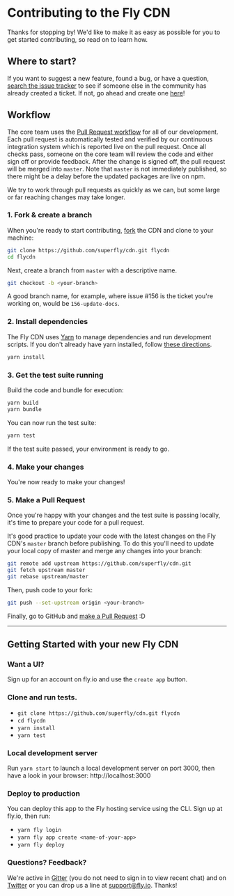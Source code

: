 # Contributing to the Fly CDN

Thanks for stopping by! We'd like to make it as easy as possible for you to get started contributing, so read on to learn how.

## Where to start?

If you want to suggest a new feature, found a bug, or have a question, [search the issue tracker](https://github.com/superfly/cdn/issues) to see if
someone else in the community has already created a ticket. If not, go ahead and create one
[here](https://github.com/superfly/cdn/issues/new)!

## Workflow

The core team uses the [Pull Request workflow](https://guides.github.com/introduction/flow/) for all of our development. Each pull request is automatically tested and verified by our continuous integration system which is reported live on the pull request. Once all checks pass, someone on the core team will review the code and either sign off or provide feedback. After the change is signed off, the pull request will be merged into `master`. Note that `master` is not immediately published, so there might be a delay before the updated packages are live on npm.

We try to work through pull requests as quickly as we can, but some large or far reaching changes may take longer.

### 1. Fork & create a branch

When you're ready to start contributing, [fork](https://help.github.com/articles/fork-a-repo/) the CDN and clone to your machine:

```sh
git clone https://github.com/superfly/cdn.git flycdn
cd flycdn

```

Next, create a branch from `master` with a descriptive name.

```sh
git checkout -b <your-branch>
```

A good branch name, for example, where issue #156 is the ticket you're working on, would be `156-update-docs`.

### 2. Install dependencies

The Fly CDN uses [Yarn](https://yarnpkg.com/en/) to manage dependencies and run development scripts. If you don't already have yarn installed, follow [these directions](https://yarnpkg.com/en/docs/install).

```sh
yarn install
```

### 3. Get the test suite running

Build the code and bundle for execution:

```sh
yarn build
yarn bundle
```

You can now run the test suite:

```sh
yarn test
```

If the test suite passed, your environment is ready to go.

### 4. Make your changes

You're now ready to make your changes!

### 5. Make a Pull Request

Once you're happy with your changes and the test suite is passing locally, it's time to prepare your code for a pull request.

It's good practice to update your code with the latest changes on the Fly CDN's `master` branch before publishing. To do this you'll need to update your local copy of master and merge any changes into your branch:

```sh
git remote add upstream https://github.com/superfly/cdn.git
git fetch upstream master
git rebase upstream/master
```

Then, push code to your fork:

```sh
git push --set-upstream origin <your-branch>
```

Finally, go to GitHub and [make a Pull Request](https://github.com/superfly/cdn/compare) :D

[search the issue tracker]: https://github.com/superfly/cdn/issues?q=something
[new issue]: https://github.com/superfly/cdn/issues/new
[fork the CDN]: https://help.github.com/articles/fork-a-repo
[make a pull request]: https://help.github.com/articles/creating-a-pull-request
[git rebasing]: http://git-scm.com/book/en/Git-Branching-Rebasing
[interactive rebase]: https://help.github.com/articles/interactive-rebase

---

## Getting Started with your new Fly CDN

### Want a UI?

Sign up for an account on fly.io and use the `create app` button.

### Clone and run tests.

* `git clone https://github.com/superfly/cdn.git flycdn` 
* `cd flycdn`
* `yarn install`
* `yarn test`

### Local development server

Run `yarn start` to launch a local development server on port 3000, then have a look in your browser: http://localhost:3000

### Deploy to production

You can deploy this app to the Fly hosting service using the CLI. Sign up at fly.io, then run:

* `yarn fly login`
* `yarn fly app create <name-of-your-app>`
* `yarn fly deploy`

### Questions? Feedback?

We're active in [Gitter](https://gitter.im/superfly/fly) (you do not need to sign in to view recent chat) and on [Twitter](https://twitter.com/flydotio) or you can drop us a line at support@fly.io. Thanks!  
